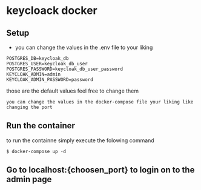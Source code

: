 # keycloack docker 
## Setup
- you can change the values in the .env file to your liking 
```env
POSTGRES_DB=keycloak_db
POSTGRES_USER=keycloak_db_user
POSTGRES_PASSWORD=keycloak_db_user_password
KEYCLOAK_ADMIN=admin
KEYCLOAK_ADMIN_PASSWORD=password
```
those are the default values feel free to change them

    you can change the values in the docker-compose file your liking like changing the port


## Run the container
to run the containne simply execute the folowing command
```shell
$ docker-compose up -d
```

## Go to localhost:{choosen_port} to login on to the admin page
